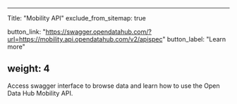 

---
Title: "Mobility API"
exclude_from_sitemap: true

button_link: "https://swagger.opendatahub.com/?url=https://mobility.api.opendatahub.com/v2/apispec"
button_label: "Learn more"

weight: 4
---

Access swagger interface to browse data and learn how to use the Open Data Hub Mobility API.​
